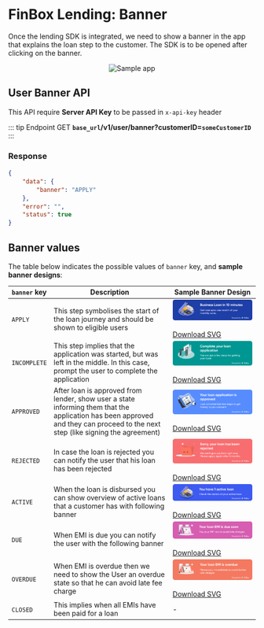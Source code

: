 # FinBox Lending: Banner

Once the lending SDK is integrated, we need to show a banner in the app that explains the loan step to the customer. The SDK is to be opened after clicking on the banner.

<div style="text-align:center;">
<img src="https://finbox-cdn.s3.ap-south-1.amazonaws.com/docs/assets/servicing/Banner-ll.png" alt="Sample app" style="width:30%" />
</div>

## User Banner API

This API require **Server API Key** to be passed in `x-api-key` header

::: tip Endpoint
GET **`base_url`/v1/user/banner?customerID=`someCustomerID`**
:::

### Response
```json
{
    "data": {
        "banner": "APPLY"
    },
    "error": "",
    "status": true
}
```

## Banner values

The table below indicates the possible values of `banner` key, and **sample banner designs**:

| `banner` key | Description | Sample Banner Design |
| - | - | - |
| `APPLY` | This step symbolises the start of the loan journey and should be shown to eligible users | <img src="/apply_for_loan.svg" alt="Apply for loan" /><br /><br /><a href="/apply_for_loan.svg" download>Download SVG</a> |
| `INCOMPLETE` | This step implies that the application was started, but was left in the middle. In this case, prompt the user to complete the application | <img src="/incomplete_loan.svg" alt="Incomplete loan" /><br /><br /><a href="/incomplete_loan.svg" download>Download SVG</a> |
| `APPROVED` | After loan is approved from lender, show user a state informing them that the application has been approved and they can proceed to the next step (like signing the agreement) | <img src="/loan_approved.svg" alt="Loan Approved" /><br /><br /><a href="/loan_approved.svg" download>Download SVG</a> |
| `REJECTED` | In case the loan is rejected you can notify the user that his loan has been rejected | <img src="/loan_rejected.svg" alt="Loan rejected" /><br /><br /><a href="/loan_rejected.svg" download>Download SVG</a> |
| `ACTIVE` | When the loan is disbursed you can show overview of active loans that a customer has with following banner | <img src="/active_loan.svg" alt="Active loan" /><br /><br /><a href="/active_loan.svg" download>Download SVG</a> |
| `DUE` | When EMI is due you can notify the user with the following banner | <img src="/emi_due.svg" alt="EMI due" /><br /><br /><a href="/emi_due.svg" download>Download SVG</a> |
| `OVERDUE` | When EMI is overdue then we need to show the User an overdue state so that he can avoid late fee charge | <img src="/emi_overdue.svg" alt="EMI overdue" /><br /><br /><a href="/emi_overdue.svg" download>Download SVG</a> |
| `CLOSED` | This implies when all EMIs have been paid for a loan | - |